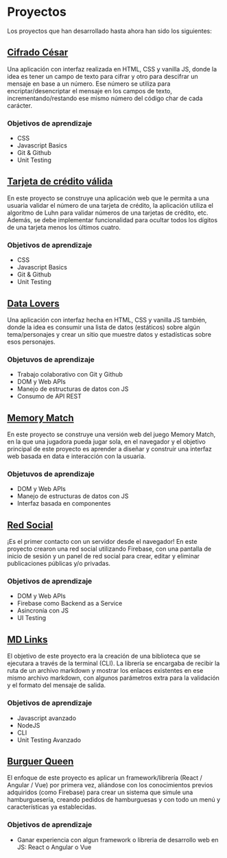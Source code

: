 # Proyectos

Los proyectos que han desarrollado hasta ahora han sido los siguientes:

## [Cifrado César](https://github.com/Laboratoria/bootcamp/tree/main/projects/01-cipher/)

Una aplicación con interfaz realizada en HTML, CSS y vanilla JS, donde la idea
es tener un campo de texto para cifrar y otro para descifrar un mensaje en base
a un número. Ese número se utiliza para encriptar/desencriptar el mensaje en los
 campos de texto, incrementando/restando ese mismo número del código char de
 cada carácter.

### Objetivos de aprendizaje

- CSS
- Javascript Basics
- Git & Github
- Unit Testing

## [Tarjeta de crédito válida](https://github.com/Laboratoria/bootcamp/tree/main/projects/01-card-validation/)

En este proyecto se construye una aplicación web que le permita a una usuaria
validar el número de una tarjeta de crédito, la aplicación utiliza el algoritmo
de Luhn para validar números de una tarjetas de crédito, etc.
Además, se debe implementar funcionalidad para ocultar todos los dígitos de una
tarjeta menos los últimos cuatro.

### Objetivos de aprendizaje

- CSS
- Javascript Basics
- Git & Github
- Unit Testing

## [Data Lovers](https://github.com/Laboratoria/bootcamp/tree/main/projects/02-data-lovers/)

Una aplicación con interfaz hecha en HTML, CSS y vanilla JS también, donde la
idea es consumir una lista de datos (estáticos) sobre algún tema/personajes y
crear un sitio que muestre datos y estadísticas sobre esos personajes.

### Objetuvos de aprendizaje

- Trabajo colaborativo con Git y Github
- DOM y Web APIs
- Manejo de estructuras de datos con JS
- Consumo de API REST

## [Memory Match](https://github.com/Laboratoria/bootcamp/tree/main/projects/02-memory-match/)

En este proyecto se construye una versión web del juego Memory Match,
en la que una jugadora pueda jugar sola, en el navegador y el objetivo
principal de este proyecto es aprender a diseñar y construir una interfaz
web basada en data e interacción con la usuaria.

### Objetuvos de aprendizaje

- DOM y Web APIs
- Manejo de estructuras de datos con JS
- Interfaz basada en componentes

## [Red Social](https://github.com/Laboratoria/bootcamp/tree/main/projects/03-social-network/)

¡Es el primer contacto con un servidor desde el navegador! En este proyecto
crearon una red social utilizando Firebase, con una pantalla de inicio de sesión
 y un panel de red social para crear, editar y eliminar publicaciones públicas
 y/o privadas.

### Objetivos de aprendizaje

- DOM y Web APIs
- Firebase como Backend as a Service
- Asincronía con JS
- UI Testing

## [MD Links](https://github.com/Laboratoria/bootcamp/tree/main/projects/04-md-links/)

El objetivo de este proyecto era la creación de una biblioteca que se ejecutara
a través de la terminal (CLI). La librería se encargaba de recibir la ruta de
un archivo markdown y mostrar los enlaces existentes en ese mismo archivo
markdown, con algunos parámetros extra para la validación y el formato del
mensaje de salida.

### Objetivos de aprendizaje

- Javascript avanzado
- NodeJS
- CLI
- Unit Testing Avanzado

## [Burguer Queen](https://github.com/Laboratoria/bootcamp/tree/main/projects/04-burger-queen/)

El enfoque de este proyecto es aplicar un framework/librería
(React / Angular / Vue) por primera vez, aliándose con los conocimientos previos
adquiridos (como Firebase) para crear un sistema que simule una hamburguesería,
creando pedidos de hamburguesas y con todo un menú y características ya
establecidas.

### Objetivos de aprendizaje

- Ganar experiencia con algun framework o libreria de desarrollo web
  en JS: React o Angular o Vue

